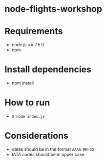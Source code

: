 # node-flights-workshop

# Requirements

- node.js >= 7.5.0
- npm

# Install dependencies

- npm install

# How to run

- `$ node index.js`

# Considerations

- dates should be in the format `AAAA-MM-DD`
- IATA codes should be in upper case

